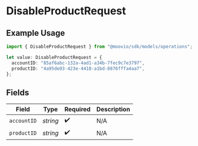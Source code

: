 # DisableProductRequest

## Example Usage

```typescript
import { DisableProductRequest } from "@moovio/sdk/models/operations";

let value: DisableProductRequest = {
  accountID: "85af6abc-132a-4ad1-a34b-7fec9c7e3797",
  productID: "4a95de03-423e-4418-a1bd-8876fffa4aa7",
};
```

## Fields

| Field              | Type               | Required           | Description        |
| ------------------ | ------------------ | ------------------ | ------------------ |
| `accountID`        | *string*           | :heavy_check_mark: | N/A                |
| `productID`        | *string*           | :heavy_check_mark: | N/A                |
